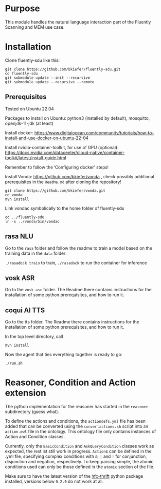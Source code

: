 # Purpose

This module handles the natural language interaction part of the Fluently Scanning and MEM use case.

# Installation

Clone fluently-sdu like this:

    git clone https://github.com/bkiefer/fluently-sdu.git
    cd fluently-sdu
    git submodule update --init --recursive
    git submodule update --recursive --remote

## Prerequisites

Tested on Ubuntu 22.04

Packages to install on Ubuntu:
python3 (installed by default), mosquitto, openjdk-11-jdk (at least)

Install docker: https://www.digitalocean.com/community/tutorials/how-to-install-and-use-docker-on-ubuntu-22-04

Install nvidia-container-toolkit, for use of GPU (optional): https://docs.nvidia.com/datacenter/cloud-native/container-toolkit/latest/install-guide.html

Remember to follow the ‘Configuring docker’ steps!


Install Vonda: https://github.com/bkiefer/vonda , check possibly additional prerequisites in the `ReadMe.md` after cloning the repository!

    git clone https://github.com/bkiefer/vonda.git
    cd vonda
    mvn install

Link vondac symbolically to the home folder of fluently-sdu

    cd ../fluently-sdu
    ln -s ../vonda/bin/vondac

## rasa NLU

Go to the `rasa` folder and follow the readme to train a model based on the training data in the `data` folder:

`./rasadock train` to train, `./rasadock` to run the container for inference

## vosk ASR

Go to the `vosk_asr` folder. The Readme there contains instructions for the installation of some python prerequisites, and how to run it.

## coqui AI TTS

Go to the tts folder. The Readme there contains instructions for the installation of some python prerequisites, and how to run it.

In the top level directory, call

    mvn install

Now the agent that ties everything together is ready to go:

    ./run.sh

# Reasoner, Condition and Action extension

The python implementation for the reasoner has started in the `reasoner` subdirectory (guess what).

To define the actions and conditions, the `actiondefs.yml` file has been added that can be converted using the `convertactions.sh` script into an `action.owl` file in the ontology. This ontology file only contains instances of Action and Condition classes.

Currently, only the `BasicCondition` and `AskQueryCondition` classes work as expected, the rest ist still work in progress. `Action`s can be defined in the .yml file, specifying complex conditions with `&`, `|` and `!` for conjunction, disjunction and negation, respectively. To keep parsing simple, the atomic conditions used can only be those defined in the `atomic` section of the file.

Make sure to have the latest version of the [hfc-thrift](https://github.com/bkiefer/hfc-thrift) python package installed, versions below `0.2.0` do not work at all.
